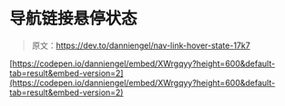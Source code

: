 # 导航链接悬停状态

> 原文：<https://dev.to/danniengel/nav-link-hover-state-17k7>

[https://codepen.io/danniengel/embed/XWrgqyy?height=600&default-tab=result&embed-version=2](https://codepen.io/danniengel/embed/XWrgqyy?height=600&default-tab=result&embed-version=2)